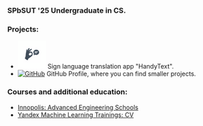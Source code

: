 ### SPbSUT '25 Undergraduate in CS.<br>
### Projects:
- <a href="https://www.rustore.ru/catalog/app/com.dima_zhogin.HandyText"><img alt="HandyText" src="./Handy_text_icon.png" width="64"/></a> Sign language translation app "HandyText".
- <a href="https://github.com/UnkindGoose"><img alt="GitHub" src="https://avatars.githubusercontent.com/u/82682952?v=4" width="64"/></a> GitHub Profile, where you can find smaller projects.

### Courses and additional education:
- [Innopolis: Advanced Engineering Schools](./Innopolis_certificate.pdf)
- [Yandex Machine Learning Trainings: CV](./Yandex_certificate.pdf)
